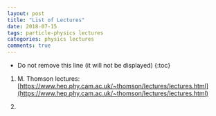```yaml
---
layout: post
title: "List of Lectures"
date: 2018-07-15
tags: particle-physics lectures
categories: physics lectures
comments: true
---
```


- Do not remove this line (it will not be displayed)
  {:toc}

1. M. Thomson lectures: [https://www.hep.phy.cam.ac.uk/~thomson/lectures/lectures.html](https://www.hep.phy.cam.ac.uk/~thomson/lectures/lectures.html)

2.
